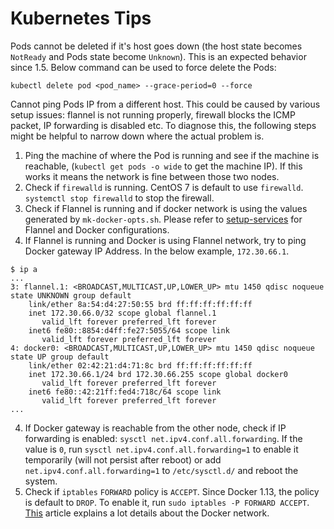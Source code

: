# Kubernetes Tips

Pods cannot be deleted if it's host goes down (the host state becomes `NotReady` and Pods state become `Unknown`). This is an expected behavior since 1.5. Below command can be used to force delete the Pods:
```shell
kubectl delete pod <pod_name> --grace-period=0 --force
```

Cannot ping Pods IP from a different host. 
This could be caused by various setup issues: flannel is not running properly, firewall blocks the ICMP packet, IP forwarding is disabled etc. To diagnose this, the following steps might be helpful to narrow down where the actual problem is. 
1. Ping the machine of where the Pod is running and see if the machine is reachable, (`kubectl get pods -o wide` to get the machine IP). If this works it means the network is fine between those two nodes. 
2. Check if `firewalld` is running. CentOS 7 is default to use `firewalld`. `systemctl stop firewalld` to stop the firewall.
3. Check if Flannel is running and if docker network is using the values generated by `mk-docker-opts.sh`. Please refer to [setup-services](../wrap-up/setup-services.md) for Flannel and Docker configurations.
4. If Flannel is running and Docker is using Flannel network, try to ping Docker gateway IP Address. In the below example, `172.30.66.1`.
```shell
$ ip a
...
3: flannel.1: <BROADCAST,MULTICAST,UP,LOWER_UP> mtu 1450 qdisc noqueue state UNKNOWN group default
    link/ether 8a:54:d4:27:50:55 brd ff:ff:ff:ff:ff:ff
    inet 172.30.66.0/32 scope global flannel.1
       valid_lft forever preferred_lft forever
    inet6 fe80::8854:d4ff:fe27:5055/64 scope link
       valid_lft forever preferred_lft forever
4: docker0: <BROADCAST,MULTICAST,UP,LOWER_UP> mtu 1450 qdisc noqueue state UP group default
    link/ether 02:42:21:d4:71:8c brd ff:ff:ff:ff:ff:ff
    inet 172.30.66.1/24 brd 172.30.66.255 scope global docker0
       valid_lft forever preferred_lft forever
    inet6 fe80::42:21ff:fed4:718c/64 scope link
       valid_lft forever preferred_lft forever
...
```
4. If Docker gateway is reachable from the other node, check if IP forwarding is enabled: `sysctl net.ipv4.conf.all.forwarding`. If the value is `0`, run `sysctl net.ipv4.conf.all.forwarding=1` to enable it temporarily (will not persist after reboot) or add `net.ipv4.conf.all.forwarding=1` to `/etc/sysctl.d/` and reboot the system.
5. Check if `iptables` `FORWARD` policy is `ACCEPT`. Since Docker 1.13, the policy is default to `DROP`. To enable it, run `sudo iptables -P FORWARD ACCEPT`.
[This](https://docs.docker.com/v17.09/engine/userguide/networking/default_network/container-communication/#communicating-to-the-outside-world) article explains a lot details about the Docker network.